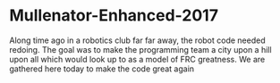 # Mullenator-Enhanced-2017
Along time ago in a robotics club far far away, the robot code needed redoing. The goal was to make the programming team a city upon a hill upon all which would look up to as a model of FRC greatness. We are gathered here today to make the code great again

